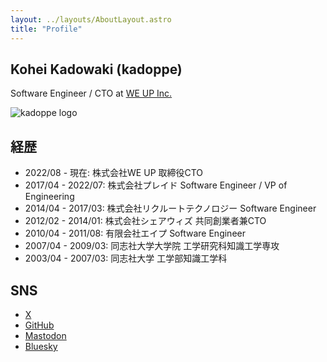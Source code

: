 ```yaml
---
layout: ../layouts/AboutLayout.astro
title: "Profile"
---
```


## Kohei Kadowaki (kadoppe)

Software Engineer / CTO at [WE UP Inc.](https://corp.weup.jp/)

<div>
    <img src="/assets/logo.png" alt="kadoppe logo"/>
</div>

## 経歴

- 2022/08 - 現在: 株式会社WE UP 取締役CTO
- 2017/04 - 2022/07: 株式会社プレイド Software Engineer / VP of Engineering
- 2014/04 - 2017/03: 株式会社リクルートテクノロジー Software Engineer
- 2012/02 - 2014/01: 株式会社シェアウィズ 共同創業者兼CTO
- 2010/04 - 2011/08: 有限会社エイプ Software Engineer
- 2007/04 - 2009/03: 同志社大学大学院 工学研究科知識工学専攻
- 2003/04 - 2007/03: 同志社大学 工学部知識工学科

## SNS

- [X](https://x.com/kadoppe)
- [GitHub](https://github.com/kadoppe)
- [Mastodon](https://mastodon.social/@kadoppe)
- [Bluesky](https://bsky.app/profile/kadoppe.com)
